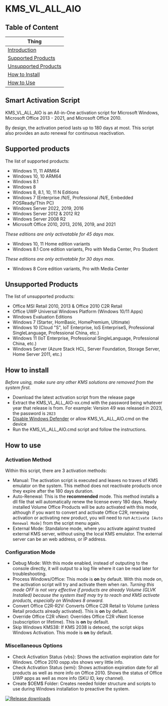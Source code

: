 # KMS_VL_ALL_AIO

## Table of Content
|Thing                               |
|------------------------------------|
|[Introduction](#introduction)       |
|[Supported Products](#supported)    |
|[Unsupported Products](#unsupported)|
|[How to Install](#install)          |
|[How to Use](#use)                  |

<h2 id="introduction">Smart Activation Script</h2>

KMS_VL_ALL_AIO is an All-in-One activation script for Microsoft Windows, Microsoft Office 2013 - 2021, and Microsoft Office 2010.

By design, the activation period lasts up to 180 days at most. This script also provides an auto renewal for continuous reactivation.

<h2 id="supported">Supported products </h2>

The list of supported products:
- Windows 11, 11 ARM64
- Windows 10, 10 ARM64
- Windows 8.1
- Windows 8
- Windows 8, 8.1, 10, 11 N Editions
- Windows 7 (Enterprise /N/E, Professional /N/E, Embedded POSReady/Thin PC)
- Windows Server 2022, 2019, 2016
- Windows Server 2012 & 2012 R2
- Windows Server 2008 R2
- Microsoft Office 2010, 2013, 2016, 2019, and 2021

*These editions are only activatable for 45 days max.*
- Windows 10, 11 Home edition variants
- Windows 8.1 Core edition variants, Pro with Media Center, Pro Student

*These editions are only activatable for 30 days max.*
- Windows 8 Core edition variants, Pro with Media Center

<h2 id="unsupported">Unsupported Products</h2>

The list of unsupported products:
- Office MSI Retail 2010, 2013 & Office 2010 C2R Retail
- Office UWP Universal Windows Platform (Windows 10/11 Apps)
- Windows Evaluation Editions
- Windows 7 (Starter, HomBasic, HomePremium, Ultimate)
- Windows 10 (Cloud "S", IoT Enterprise, IoS EnterpriseS, Professional SingleLanguage, Professional China, etc.)
- Windows 11 (IoT Enterprise, Professional SingleLanguage, Professional China, etc.)
- Windows Server (Azure Stack HCL, Server Foundation, Storage Server, Home Server 2011, etc.)

<h2 id="install">How to install</h2 >

*Before using, make sure any other KMS solutions are removed from the system first.*

- Download the latest activation script from the release page
- Extract the KMS_VL_ALL_AIO-xx.cmd with the password being whatever year that release is from. For example: Version 49 was released in 2023, the password is ```2023```
- [Disable Windows Defender](https://youtu.be/UKu6qtc534A) or allow KMS_VL_ALL_AIO.cmd on the device
- Run the KMS_VL_ALL_AIO.cmd script and follow the instructions.

<h2 id="use">How to use </h2>

### Activation Method

Within this script, there are 3 activation methods:
- Manual: The activation script is executed and leaves no traves of KMS emulator on the system. This method does not reactivate products once they expire after the 180 days duration.
- Auto-Renewal: This is the **recommended** mode. This method installs a dll file that will automatically renew the license every 180 days. Newly installed Volume Office Products will be auto activated with this mode, although if you want to convert and activate Office C2R, renewing activation or activating new product, you will need to run ```Activate [Auto Renewal Mode]``` from the script menu again.
- External Mode: Standalone mode, where you activate against trusted external KMS server, without using the local KMS emulator. The external server can be an web address, or IP address.

### Configuration Mode

- Debug Mode: With this mode enabled, instead of outputing to the console directly, it will output to a log file where it can be read later for troubleshooting.
- Process Windows/Office: This mode is **on** by default. With this mode on, the activation script will try and activate them when ran. *Turning this mode OFF is not very effective if products are already Volume (GLVK Installed) because the system itself may try to reach and KMS activate products, especially on Windows 8 onward.*
- Convert Office C2R-R2V: Converts Office C2R Retail to Volume (unless Retail products already activated). This is **on** by default.
- Override Office C2R vNext: Overrides Office C2R vNext license (subscription or lifetime). This is **on** by default.
- Skip Windows KMS38: If KMS 2038 is deteced, the script skips Windows Activation. This mode is **on** by default.

### Miscellaneous Options

- Check Activation Status {vbs}: Shows the activation expiration date for Windows. Office 2010 ospp.vbs shows very little info.
- Check Activation Status {wmi}: Shows activation expiration date for all products as well as more info on Office 2010. Shows the status of Office UWP apps as well as more info (SKU ID, key channel).
- Create \$OEM\$ Folder: Creates needed folder structure and scripts to use during Windows installation to preactive the system.

[![Release downloads](https://img.shields.io/github/downloads/abbodi1406/KMS_VL_ALL_AIO/total.svg)](https://GitHub.com/abbodi1406/KMS_VL_ALL_AIO/releases/)
